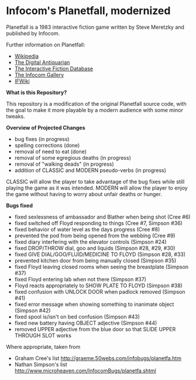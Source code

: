 # Infocom's Planetfall, modernized

Planetfall is a 1983 interactive fiction game written by Steve Meretzky and published by Infocom.

Further information on Planetfall:

* [Wikipedia](https://en.wikipedia.org/wiki/Planetfall)
* [The Digital Antiquarian](https://www.filfre.net/2013/03/planetfall/)
* [The Interactive Fiction Database](https://ifdb.tads.org/viewgame?id=xe6kb3cuqwie2q38)
* [The Infocom Gallery](http://infocom.elsewhere.org/gallery/planetfall/planetfall.html)
* [IFWiki](http://www.ifwiki.org/index.php/Planetfall)

__What is this Repository?__

This repository is a modification of the original Planetfall source code, with the goal to make it more playable by a modern audience with some minor tweaks.

__Overview of Projected Changes__

* bug fixes (in progress)
* spelling corrections (done)
* removal of need to eat (done)
* removal of some egregious deaths (in progress)
* removal of "walking deads" (in progress)
* addition of CLASSIC and MODERN pseudo-verbs (in progress)

CLASSIC will allow the player to take advantage of the bug fixes while still playing the game as it was intended.
MODERN will allow the player to enjoy the game without having to worry about unfair deaths or hunger.

__Bugs fixed__

* fixed sexlessness of ambassador and Blather when being shot (Cree #6)
* fixed switched off Floyd responding to things (Cree #7, Simpson #36)
* fixed behavior of water level as the days progress (Cree #8)
* prevented the pod from being opened from the webbing (Cree #9)
* fixed diary interfering with the elevator controls (Simpson #24)
* fixed DROP/THROW dial, goo and liquids (Simpson #28, #29, #30)
* fixed GIVE DIAL/GOO/FLUID/MEDICINE TO FLOYD (Simpson #28, #33)
* prevented kitchen door from being manually closed (Simpson #35)
* fixed Floyd leaving closed rooms when seeing the breastplate (Simpson #37)
* fixed Floyd entering lab when not there (Simpson #37)
* Floyd reacts appropriately to SHOW PLATE TO FLOYD (Simpson #38)
* fixed confusion with UNLOCK DOOR when padlock removed (Simpson #41)
* fixed error message when showing something to inanimate object (Simpson #42)
* fixed spool is/isn't on bed confusion (Simpson #43)
* fixed new battery having OBJECT adjective (Simpson #44)
* removed UPPER adjective from the blue door so that SLIDE UPPER THROUGH SLOT works

Where appropriate, taken from
* Graham Cree's list http://graeme.50webs.com/infobugs/planetfa.htm
* Nathan Simpson's list http://www.microheaven.com/InfocomBugs/planetfa.shtml
